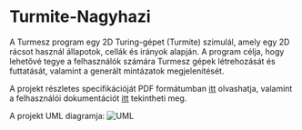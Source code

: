 # Turmite-Nagyhazi

A Turmesz program egy 2D Turing-gépet (Turmite) szimulál, amely egy 2D rácsot használ állapotok, 
cellák és irányok alapján. A program célja, hogy lehetővé tegye a felhasználók számára Turmesz
gépek létrehozását és futtatását, valamint a generált mintázatok megjelenítését.

A projekt részletes specifikációját PDF formátumban [itt](./Felhasználói%20dokumentáció.pdf) olvashatja, valamint a felhasználói dokumentációt [itt](./NHF%20specifikáció%20-%20Benedek%20Olivér.pdf) tekintheti meg.

A projekt UML diagramja:
![UML](https://github.com/user-attachments/assets/37b15cd8-410d-4361-89ff-e6a2e76853a9)
